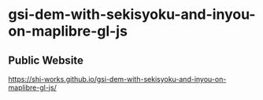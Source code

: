 # gsi-dem-with-sekisyoku-and-inyou-on-maplibre-gl-js
## Public Website
 https://shi-works.github.io/gsi-dem-with-sekisyoku-and-inyou-on-maplibre-gl-js/
